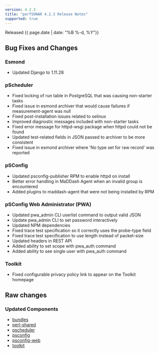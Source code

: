 ```yaml
---
version: 4.2.3
title: "perfSONAR 4.2.3 Release Notes"
supported: true
---
```


Released {{ page.date | date: "%B %-d, %Y"}}

Bug Fixes and Changes
---------------------

### Esmond

 - Updated Django to 1.11.28

### pScheduler

 - Fixed locking of run table in PostgreSQL that was causing non-starter tasks
 - Fixed issue in esmond archiver that would cause failures if measurement-agent was null
 - Fixed post-installation issues related to selinux
 - Improved diagnostic messages included with non-starter tasks
 - Fixed error message for httpd-wsgi package when httpd could not be found
 - Updated test-related fields in JSON passed to archiver to be more consistent
 - Fixed issue in esmond archiver where 'No type set for raw record' was reported

### pSConfig

 - Updated psconfig-publisher RPM to enable httpd on install
 - Better error handling in MaDDash Agent when an invalid group is encountered
 - Added plugins to maddash-agent that were not being installed by RPM

### pSConfig Web Administrator (PWA)

 - Updated pwa_admin CLI userlist command to output valid JSON
 - Update pwa_admin CLI to set password interactively
 - Updated NPM dependencies
 - Fixed trace test specification so it correctly uses the probe-type field
 - Fixed trace test specification to use length instead of packet-size
 - Updated headers in REST API
 - Added ability to set scope with pwa_auth command
 - Added ability to see single user with pwa_auth command

### Toolkit

 - Fixed configurable privacy policy link to appear on the Toolkit homepage


Raw changes
-----------

### Updated Components

 - [bundles](https://github.com/perfsonar/bundles/compare/v4.2.2...v4.2.3)
 - [perl-shared](https://github.com/perfsonar/perl-shared/compare/v4.2.2...v4.2.3)
 - [pscheduler](https://github.com/perfsonar/pscheduler/compare/v4.2.2...v4.2.3)
 - [psconfig](https://github.com/perfsonar/psconfig/compare/v4.2.2...v4.2.3)
 - [psconfig-web](https://github.com/perfsonar/psconfig-web/compare/v4.2.2...v4.2.3)
 - [toolkit](https://github.com/perfsonar/toolkit/compare/v4.2.2...v4.2.3)
